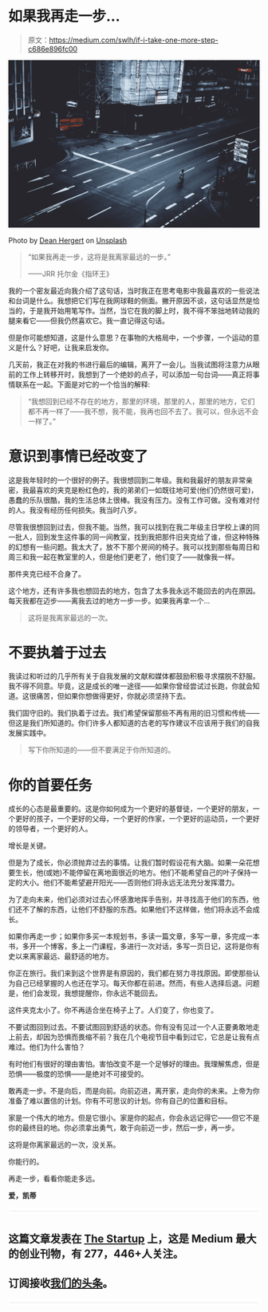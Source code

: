 # 如果我再走一步…

> 原文：<https://medium.com/swlh/if-i-take-one-more-step-c686e896fc00>

![](img/6b6b611116856e3a2c99d33e86df8e03.png)

Photo by [Dean Hergert](https://unsplash.com/photos/3r5aDbrjnLI?utm_source=unsplash&utm_medium=referral&utm_content=creditCopyText) on [Unsplash](https://unsplash.com/?utm_source=unsplash&utm_medium=referral&utm_content=creditCopyText)

> “如果我再走一步，这将是我离家最远的一步。”
> 
> ——JRR 托尔金《指环王》

我的一个密友最近向我介绍了这句话，当时我正在思考电影中我最喜欢的一些说法和台词是什么。我想把它们写在我网球鞋的侧面。撇开原因不谈，这句话显然是恰当的，于是我开始用笔写作。当然，当它在我的脚上时，我不得不笨拙地转动我的腿来看它——但我仍然喜欢它。我一直记得这句话。

但是你可能想知道，这是什么意思？在事物的大格局中，一个步骤，一个运动的意义是什么？好吧，让我来启发你。

几天前，我正在对我的书进行最后的编辑，离开了一会儿。当我试图将注意力从眼前的工作上转移开时，我想到了一个绝妙的点子，可以添加一句台词——真正将事情联系在一起。下面是对它的一个恰当的解释:

> “我想回到已经不存在的地方，那里的环境，那里的人，那里的地方，它们都不再一样了——我不想，我不能，我再也回不去了。我可以，但永远不会一样了。”

# 意识到事情已经改变了

这是我年轻时的一个很好的例子。我很想回到二年级。我和我最好的朋友非常亲密，我最喜欢的夹克是粉红色的，我的弟弟们一如既往地可爱(他们仍然很可爱)，愚蠢的乐队很酷，我的生活总体上很棒。我没有压力。没有工作可做。没有难对付的人。我没有经历任何损失。我当时八岁。

尽管我很想回到过去，但我不能。当然，我可以找到在我二年级主日学校上课的同一批人，回到发生这件事的同一间教室，找到我把那件旧夹克给了谁，但这种特殊的幻想有一些问题。我太大了，放不下那个房间的椅子。我可以找到那些每周日和周三和我一起在教室里的人，但是他们更老了，他们变了——就像我一样。

那件夹克已经不合身了。

这个地方，还有许多我也想回去的地方，包含了太多我永远不能回去的内在原因。每天我都在迈步——离我去过的地方一步一步。如果我再拿一个…

> 这将是我离家最远的一次。

# 不要执着于过去

我读过和听过的几乎所有关于自我发展的文献和媒体都鼓励积极寻求摆脱不舒服。我不得不同意。毕竟，这是成长的唯一途径——如果你曾经尝试过长跑，你就会知道。这很痛苦，但如果你想做得更好，你就必须坚持下去。

我们固守旧的。我们执着于过去。我们希望保留那些不再有用的旧习惯和传统——但这是我们所知道的。你们许多人都知道的古老的写作建议不应该用于我们的自我发展实践中。

> 写下你所知道的——但不要满足于你所知道的。

# 你的首要任务

成长的心态是最重要的。这是你如何成为一个更好的基督徒，一个更好的朋友，一个更好的孩子，一个更好的父母，一个更好的作家，一个更好的运动员，一个更好的领导者，一个更好的人。

增长是关键。

但是为了成长，你必须抛弃过去的事情。让我们暂时假设花有大脑。如果一朵花想要生长，他(或她)不能停留在离地面很近的地方。他们不能希望自己的叶子保持一定的大小。他们不能希望避开阳光——否则他们将永远无法充分发挥潜力。

为了走向未来，他们必须对过去心怀感激地挥手告别，并寻找高于他们的东西，他们还不了解的东西，让他们不舒服的东西。如果他们不这样做，他们将永远不会成长。

如果你再走一步；如果你多买一本规划书，多读一篇文章，多写一章，多完成一本书，多开一个博客，多上一门课程，多进行一次对话，多写一页日记，这将是你有史以来离家最远、最舒适的地方。

你正在旅行。我们来到这个世界是有原因的，我们都在努力寻找原因。即使那些认为自己已经掌握的人也还在学习。每天你都在前进。然而，有些人选择后退。问题是，他们会发现，我想提醒你，你永远不能回去。

这件夹克太小了。你不再适合坐在椅子上了。人们变了，你也变了。

不要试图回到过去。不要试图回到舒适的状态。你有没有见过一个人正要勇敢地走上前去，却因为恐惧而畏缩不前？我在几个电视节目中看到过它，它总是让我有点难过。他们为什么害怕？

有时他们有很好的理由害怕。害怕改变不是一个足够好的理由。我理解焦虑，但是恐惧——极度的恐惧——是绝对不可接受的。

敢再走一步。不是向后，而是向前。向前迈进，离开家，走向你的未来。上帝为你准备了难以置信的计划。你有不可思议的计划。你有自己的位置和目标。

家是一个伟大的地方。但是它很小。家是你的起点，你会永远记得它——但它不是你的最终目的地。你必须拿出勇气，敢于向前迈一步，然后一步，再一步。

这将是你离家最远的一次，没关系。

你能行的。

再走一步，看看你能走多远。

**爱，凯蒂**

![](img/731acf26f5d44fdc58d99a6388fe935d.png)

## 这篇文章发表在 [The Startup](https://medium.com/swlh) 上，这是 Medium 最大的创业刊物，有 277，446+人关注。

## 订阅接收[我们的头条](http://growthsupply.com/the-startup-newsletter/)。

![](img/731acf26f5d44fdc58d99a6388fe935d.png)
